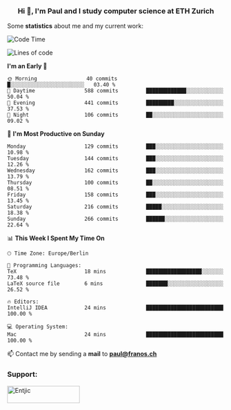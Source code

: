 <h3 align="center">Hi 👋, I'm Paul and I study computer science at ETH Zurich</h3>


Some **statistics** about me and my current work:

<!--START_SECTION:waka-->
![Code Time](http://img.shields.io/badge/Code%20Time-1%2C300%20hrs%2046%20mins-blue)

![Lines of code](https://img.shields.io/badge/From%20Hello%20World%20I%27ve%20Written-1.9%20million%20lines%20of%20code-blue)

**I'm an Early 🐤** 

```text
🌞 Morning                40 commits          █░░░░░░░░░░░░░░░░░░░░░░░░   03.40 % 
🌆 Daytime                588 commits         █████████████░░░░░░░░░░░░   50.04 % 
🌃 Evening                441 commits         █████████░░░░░░░░░░░░░░░░   37.53 % 
🌙 Night                  106 commits         ██░░░░░░░░░░░░░░░░░░░░░░░   09.02 % 
```
📅 **I'm Most Productive on Sunday** 

```text
Monday                   129 commits         ███░░░░░░░░░░░░░░░░░░░░░░   10.98 % 
Tuesday                  144 commits         ███░░░░░░░░░░░░░░░░░░░░░░   12.26 % 
Wednesday                162 commits         ███░░░░░░░░░░░░░░░░░░░░░░   13.79 % 
Thursday                 100 commits         ██░░░░░░░░░░░░░░░░░░░░░░░   08.51 % 
Friday                   158 commits         ███░░░░░░░░░░░░░░░░░░░░░░   13.45 % 
Saturday                 216 commits         █████░░░░░░░░░░░░░░░░░░░░   18.38 % 
Sunday                   266 commits         ██████░░░░░░░░░░░░░░░░░░░   22.64 % 
```


📊 **This Week I Spent My Time On** 

```text
🕑︎ Time Zone: Europe/Berlin

💬 Programming Languages: 
TeX                      18 mins             ██████████████████░░░░░░░   73.48 % 
LaTeX source file        6 mins              ███████░░░░░░░░░░░░░░░░░░   26.52 % 

🔥 Editors: 
IntelliJ IDEA            24 mins             █████████████████████████   100.00 % 

💻 Operating System: 
Mac                      24 mins             █████████████████████████   100.00 % 
```


<!--END_SECTION:waka-->

📫 Contact me by sending a **mail** to **paul@franos.ch**

<h3 align="left">Support:</h3>
<p><a href="https://ko-fi.com/Entjic"> <img align="left" src="https://cdn.ko-fi.com/cdn/kofi3.png?v=3" height="40" width="168" alt="Entjic" /></a></p>
